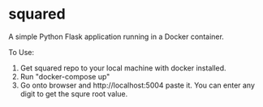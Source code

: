 # squared
A simple Python Flask application running in a Docker container. 

To Use:
1. Get squared repo to your local machine with docker installed.
2. Run "docker-compose up" 
3. Go onto browser and http://localhost:5004 paste it. You can enter any digit to get the squre root value.

